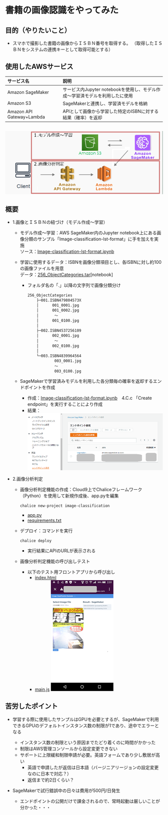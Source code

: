 # 書籍の画像認識をやってみた

## 目的（やりたいこと）
  - スマホで撮影した書籍の画像からＩＳＢＮ番号を取得する。
 （取得したＩＳＢＮをシステムの連携キーとして取得可能とする）

## 使用したAWSサービス
|サービス名            |説明                    |
|:--                  |:--                     |
|Amazon SageMaker | サービス内Jupyter notebookを使用し、モデル作成～学習済モデルを利用したに使用 |
|Amazon S3 |SageMakerと連携し、学習済モデルを格納   |
|Amazon API Gateway+Lambda | APIとして画像から学習した特定のISBNに対する結果（確率）を返却 |
##
[![概要](image.png)](./image.png)


## 概要   

 - 1.画像とＩＳＢＮの紐づけ（モデル作成～学習）
     - モデル作成～学習：AWS SageMaker内のJupyter notebook上にある画像分類のサンプル「Image-classification-lst-format」に手を加えを実施
       <br> ソース：[Image-classification-lst-format.ipynb](./notebook/Image-classification-lst-format.ipynb)
     - 学習に使用するデータ：ISBNを画像分類項目とし、各ISBNに対し約100の画像ファイルを用意
       <br> データ：[256_ObjectCategories.tar](./notebook/256_ObjectCategories.tar)[notebook]<br>
       - フォルダ名の「.」以降の文字列で画像分類分け
            ```
            256_ObjectCategories
                ├─001.ISBN479804573X
                │      001_0001.jpg
                │      001_0002.jpg
                │       ～
                │      001_0100.jpg
                │      
                ├─002.ISBN4537256109
                │      002_0001.jpg
                │       ～
                │      002_0100.jpg
                │      
                └─003.ISBN4839964564
                        003_0001.jpg
                        ～
                        003_0100.jpg
            ```

     - SageMakerで学習済みモデルを利用した各分類毎の確率を返却するエンドポイントを作成
       - 作成：[Image-classification-lst-format.ipynb](./notebook/Image-classification-lst-format.ipynb)　4.C.c 「Create endpoint」を実行することにより作成
       - 結果：<br>[![create-end-point](create-endpoint-result.png)](./create-endpoint-result.png)

 - 2.画像分析判定
     - 画像分析判定機能の作成：Cloud9上でChaliceフレームワーク（Python）を使用して新規作成後、app.pyを編集
        ```
        chalice new-project image-classification
        ```
       - [app.py](./image-classification/app.py)
       - [requirements.txt](./image-classification/requirements.txt)

     - デプロイ：コマンドを実行
        ```
        chalice deploy
        ```
        - 実行結果にAPIのURLが表示される
     - 画像分析判定機能の呼び出しテスト
       - 以下のテスト用フロントアプリから呼び出し
         - [index.html](./Test/index.html)
         - [main.js](./Test/main.js)
            [![概要](test4.png)](./test3.png)

## 苦労したポイント
 - 学習する際に使用したサンプルはGPUを必要とするが、SageMakerで利用できるGPUのデフォルトインスタンス数の制限が1であり、途中でエラーとなる
   - インスタンス数の制限という原因までたどり着くのに時間がかかった
   - 制限はAWS管理コンソールから設定変更できない
   - サポートに上限緩和制限申請が必要。英語フォームであり少し敷居が高い
     - 英語で申請したが返信は日本語（バージニアリージョンの設定変更なのに日本で対応？）
     - 返信まで約2日くらい？ 

 - SageMakerで試行錯誤中の日々は費用が500円/日発生
   - エンドポイントの公開だけで課金されるので、常時起動は厳しいことが分かった・・・
